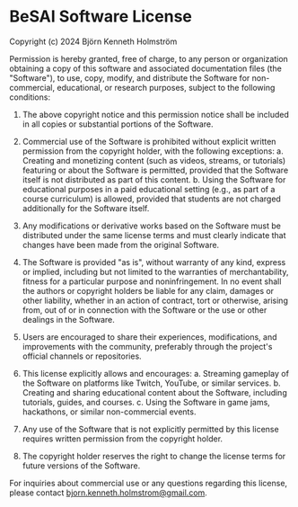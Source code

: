 # BeSAI Software License

Copyright (c) 2024 Björn Kenneth Holmström

Permission is hereby granted, free of charge, to any person or organization obtaining a copy of this software and associated documentation files (the "Software"), to use, copy, modify, and distribute the Software for non-commercial, educational, or research purposes, subject to the following conditions:

1. The above copyright notice and this permission notice shall be included in all copies or substantial portions of the Software.

2. Commercial use of the Software is prohibited without explicit written permission from the copyright holder, with the following exceptions:
   a. Creating and monetizing content (such as videos, streams, or tutorials) featuring or about the Software is permitted, provided that the Software itself is not distributed as part of this content.
   b. Using the Software for educational purposes in a paid educational setting (e.g., as part of a course curriculum) is allowed, provided that students are not charged additionally for the Software itself.

3. Any modifications or derivative works based on the Software must be distributed under the same license terms and must clearly indicate that changes have been made from the original Software.

4. The Software is provided "as is", without warranty of any kind, express or implied, including but not limited to the warranties of merchantability, fitness for a particular purpose and noninfringement. In no event shall the authors or copyright holders be liable for any claim, damages or other liability, whether in an action of contract, tort or otherwise, arising from, out of or in connection with the Software or the use or other dealings in the Software.

5. Users are encouraged to share their experiences, modifications, and improvements with the community, preferably through the project's official channels or repositories.

6. This license explicitly allows and encourages:
   a. Streaming gameplay of the Software on platforms like Twitch, YouTube, or similar services.
   b. Creating and sharing educational content about the Software, including tutorials, guides, and courses.
   c. Using the Software in game jams, hackathons, or similar non-commercial events.

7. Any use of the Software that is not explicitly permitted by this license requires written permission from the copyright holder.

8. The copyright holder reserves the right to change the license terms for future versions of the Software.

For inquiries about commercial use or any questions regarding this license, please contact bjorn.kenneth.holmstrom@gmail.com.
